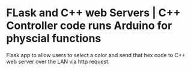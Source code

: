 # FLask and C++ web Servers | C++ Controller code runs Arduino for physcial functions
Flask app to allow users to select a color and send that hex code to C++ web server over the LAN via http request.

